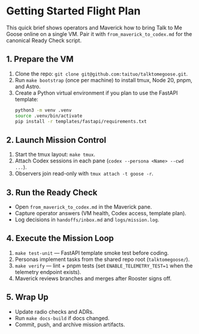 # Getting Started Flight Plan

This quick brief shows operators and Maverick how to bring Talk to Me Goose
online on a single VM. Pair it with `from_maverick_to_codex.md` for the
canonical Ready Check script.

## 1. Prepare the VM
1. Clone the repo: `git clone git@github.com:taituo/talktomegoose.git`.
2. Run `make bootstrap` (once per machine) to install tmux, Node 20, pnpm, and
   Astro.
3. Create a Python virtual environment if you plan to use the FastAPI template:
   ```bash
   python3 -m venv .venv
   source .venv/bin/activate
   pip install -r templates/fastapi/requirements.txt
   ```

## 2. Launch Mission Control
1. Start the tmux layout: `make tmux`.
2. Attach Codex sessions in each pane (`codex --persona <Name> --cwd ...`).
3. Observers join read-only with `tmux attach -t goose -r`.

## 3. Run the Ready Check
- Open `from_maverick_to_codex.md` in the Maverick pane.
- Capture operator answers (VM health, Codex access, template plan).
- Log decisions in `handoffs/inbox.md` and `logs/mission.log`.

## 4. Execute the Mission Loop
1. `make test-unit` — FastAPI template smoke test before coding.
2. Personas implement tasks from the shared repo root (`talktomegoose/`).
3. `make verify` — lint + pnpm tests (set `ENABLE_TELEMETRY_TEST=1` when the
   telemetry endpoint exists).
4. Maverick reviews branches and merges after Rooster signs off.

## 5. Wrap Up
- Update radio checks and ADRs.
- Run `make docs-build` if docs changed.
- Commit, push, and archive mission artifacts.
